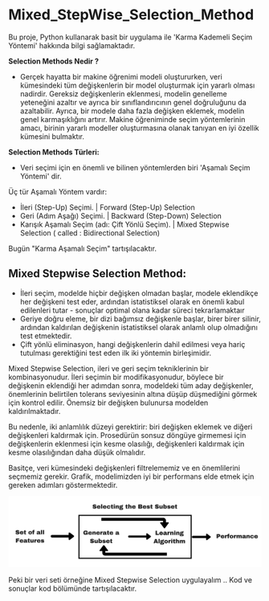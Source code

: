 # Mixed_StepWise_Selection_Method
Bu proje, Python kullanarak basit bir uygulama ile 'Karma Kademeli Seçim Yöntemi' hakkında bilgi sağlamaktadır.

**Selection Methods Nedir ?**

- Gerçek hayatta bir makine öğrenimi modeli oluştururken, veri kümesindeki tüm değişkenlerin bir model oluşturmak için yararlı olması nadirdir. Gereksiz değişkenlerin eklenmesi, modelin genelleme yeteneğini azaltır ve ayrıca bir sınıflandırıcının genel doğruluğunu da azaltabilir. Ayrıca, bir modele daha fazla değişken eklemek, modelin genel karmaşıklığını artırır. Makine öğreniminde seçim yöntemlerinin amacı, birinin yararlı modeller oluşturmasına olanak tanıyan en iyi özellik kümesini bulmaktır. 

**Selection Methods Türleri:**

- Veri seçimi için en önemli ve bilinen yöntemlerden biri 'Aşamalı Seçim Yöntemi' dir. 

Üç tür Aşamalı Yöntem vardır:
- İleri (Step-Up) Seçimi. |  Forward (Step-Up) Selection
- Geri (Adım Aşağı) Seçimi. | Backward (Step-Down) Selection
- Karışık Aşamalı Seçim (adı: Çift Yönlü Seçim). | Mixed Stepwise Selection ( called : Bidirectional Selection)

Bugün "Karma Aşamalı Seçim" tartışılacaktır. 

Mixed Stepwise Selection Method: 
------------------------------------------------------------------------------------------------------------------------

- İleri seçim, modelde hiçbir değişken olmadan başlar, modele eklendikçe her değişkeni test eder, ardından istatistiksel olarak en önemli kabul edilenleri tutar - sonuçlar optimal   olana kadar süreci tekrarlamaktaır
- Geriye doğru eleme, bir dizi bağımsız değişkenle başlar, birer birer silinir, ardından kaldırılan değişkenin istatistiksel olarak anlamlı olup olmadığını test etmektedir.
- Çift yönlü eliminasyon, hangi değişkenlerin dahil edilmesi veya hariç tutulması gerektiğini test eden ilk iki yöntemin birleşimidir. 

Mixed Stepwise Selection, ileri ve geri seçim tekniklerinin bir kombinasyonudur. İleri seçimin bir modifikasyonudur, böylece bir değişkenin eklendiği her adımdan sonra, modeldeki tüm aday değişkenler, önemlerinin belirtilen tolerans seviyesinin altına düşüp düşmediğini görmek için kontrol edilir. Önemsiz bir değişken bulunursa modelden kaldırılmaktadır.

Bu nedenle, iki anlamlılık düzeyi gerektirir: biri değişken eklemek ve diğeri değişkenleri kaldırmak için. Prosedürün sonsuz döngüye girmemesi için değişkenlerin eklenmesi için kesme olasılığı, değişkenleri kaldırmak için kesme olasılığından daha düşük olmalıdır. 


Basitçe, veri kümesindeki değişkenleri filtrelememiz ve en önemlilerini seçmemiz gerekir. Grafik, modelimizden iyi bir performans elde etmek için gereken adımları göstermektedir. 

![image](https://github.com/omarnj-lab/Mixed_StepWise_Selection_Method/blob/main/Image2_ajaeo8.png)


Peki bir veri seti örneğine Mixed Stepwise Selection uygulayalım .. Kod ve sonuçlar kod bölümünde tartışılacaktır. 



